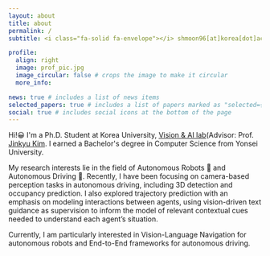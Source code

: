 ```yaml
---
layout: about
title: about
permalink: /
subtitle: <i class="fa-solid fa-envelope"></i> shmoon96[at]korea[dot]ac[dot]kr

profile:
  align: right
  image: prof_pic.jpg
  image_circular: false # crops the image to make it circular
  more_info: 

news: true # includes a list of news items
selected_papers: true # includes a list of papers marked as "selected={true}"
social: true # includes social icons at the bottom of the page
---
```


Hi!😀 I'm a Ph.D. Student at Korea University, [Vision & AI lab](https://visionai.korea.ac.kr/)(Advisor: Prof. [Jinkyu Kim](https://visionai.korea.ac.kr/). I earned a Bachelor's degree in Computer Science from Yonsei University. 

My research interests lie in the field of Autonomous Robots 🤖 and Autonomous Driving 🚗. Recently, I have been focusing on camera-based perception tasks in autonomous driving, including 3D detection and occupancy prediction. I also explored trajectory prediction with an emphasis on modeling interactions between agents, using vision-driven text guidance as supervision to inform the model of relevant contextual cues needed to understand each agent’s situation. 

Currently, I am particularly interested in Vision-Language Navigation for autonomous robots and End-to-End frameworks for autonomous driving.

